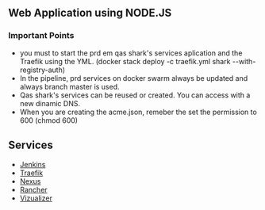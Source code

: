 <!-- ABOUT THE PROJECT -->
## Web Application using NODE.JS

### Important Points

* you must to start the prd em qas shark's services aplication and the Traefik using the YML. (docker stack deploy -c traefik.yml shark --with-registry-auth)
* In the pipeline, prd services on docker swarm always be updated and always branch master is used.
* Qas shark's services can be reused or created. You can access with a new dinamic DNS.
* When you are creating the acme.json, remeber the set the permission to 600 (chmod 600)

## Services
* [Jenkins](http://10.1.0.60:9090)
* [Traefik](http://10.1.0.60:9081)
* [Nexus](http://10.1.0.60:8081)
* [Rancher](http://10.1.0.60:8280)
* [Vizualizer](http://10.1.0.60:8282)
